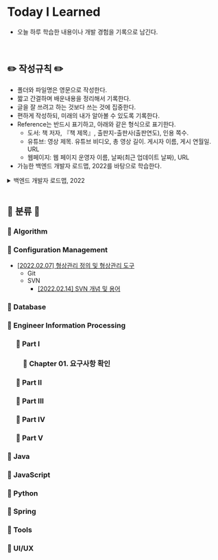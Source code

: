 # Today I Learned  

* 오늘 하루 학습한 내용이나 개발 경험을 기록으로 남긴다.  
  
<br/>

## :pencil2: 작성규칙 :pencil2:  
* 폴더와 파일명은 영문으로 작성한다.
* 짧고 간결하며 배운내용을 정리해서 기록한다.
* 글을 잘 쓰려고 하는 것보다 쓰는 것에 집중한다.  
* 편하게 작성하되, 미래의 내가 알아볼 수 있도록 기록한다.  
* Reference는 반드시 표기하고, 아래와 같은 형식으로 표기한다.
  * 도서: 책 저자, 『책 제목』, 출판지-출판사(출판연도), 인용 쪽수.
  * 유튜브: 영상 제목. 유튜브 비디오, 총 영상 길이. 게시자 이름, 게시 연월일. URL
  * 웹페이지: 웹 페이지 운영자 이름, 날짜(최근 업데이트 날짜), URL
* 가능한 백엔드 개발자 로드맵, 2022를 바탕으로 학습한다.
<details>
  <summary>백엔드 개발자 로드맵, 2022</summary>
  
  ![backend roadmap](https://user-images.githubusercontent.com/98507442/154302784-442ddf5d-34ca-4c6b-ac10-d5318bd8a193.png)
</details>


 

<br/>

## :memo: 분류 :memo:

### :file_folder: Algorithm

### :file_folder: Configuration Management  
* [[2022.02.07] 형상관리 정의 및 형상관리 도구](https://github.com/ggoggoma/TIL/blob/main/Configuration%20Management/Configuration%20Management_01.md)
  * Git
  * SVN
    * [[2022.02.14] SVN 개념 및 용어](https://github.com/ggoggoma/TIL/blob/main/Configuration%20Management/SVN/01.what_is_SVN.md)

### :file_folder: Database 

### :file_folder: Engineer Information Processing

### &emsp; :open_file_folder: Part I 
### &emsp;&emsp; :scroll: Chapter 01. 요구사항 확인

### &emsp; :open_file_folder: Part II

### &emsp; :open_file_folder: Part III

### &emsp; :open_file_folder: Part IV

### &emsp; :open_file_folder: Part V


### :file_folder: Java  

### :file_folder: JavaScript

### :file_folder: Python  

### :file_folder: Spring  

### :file_folder: Tools  

### :file_folder: UI/UX  

<br/>



